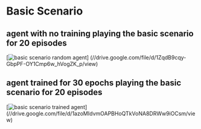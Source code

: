 # Basic Scenario

agent with no training playing the basic scenario for 20 episodes
-----------------------------------------------------------------

[![basic scenario random agent](//lh3.googleusercontent.com/uJx0vUdRs4BLvRPAKVnmq2RtK3loA_MjPCog4HALs6pqJGKsOMwqNleU6hHW0LHzhZMP2cETfxw=w640)]
(//drive.google.com/file/d/1ZqdB9cqy-GbpPF-OY1Cmp6w_hVogZK_p/view)

agent trained for 30 epochs playing the basic scenario for 20 episodes
----------------------------------------------------------------------

[![basic scenario trained agent](//lh3.googleusercontent.com/ow9pMBjJ5PlsifZec9U9axNEWWVBnvdgt-0u2GO3VCRI9yMSZBE88xzplINomUlFH-WyEbOVcrA=w640)]
(//drive.google.com/file/d/1azoMIdvmOAPBHoQTkVoNA8DRWw9iOCsm/view)
